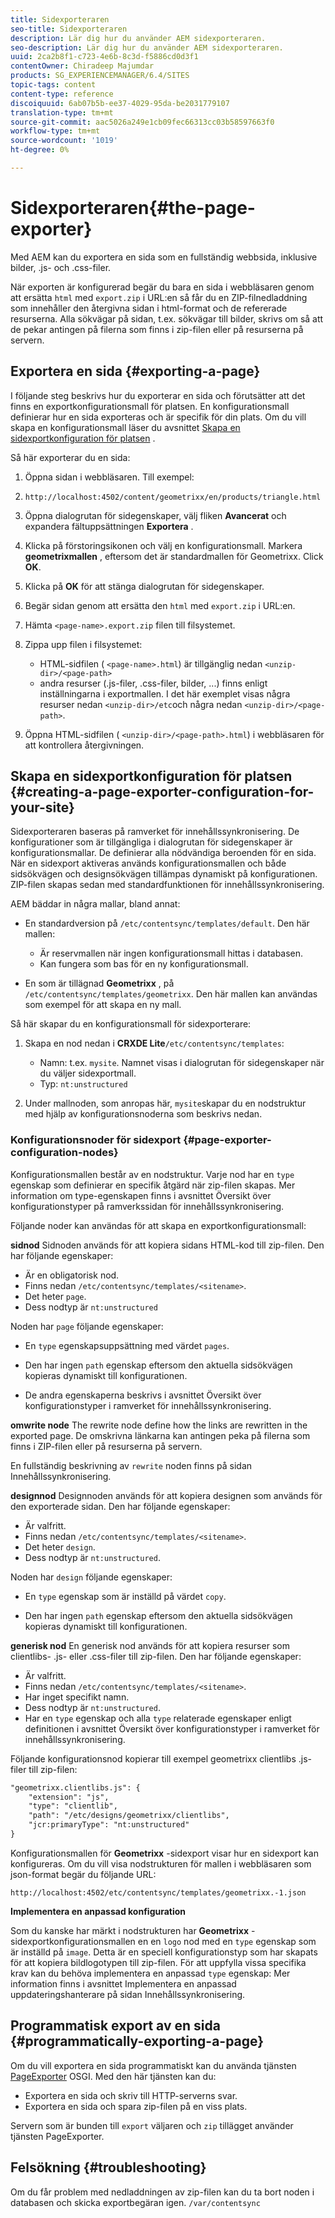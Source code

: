 ```yaml
---
title: Sidexporteraren
seo-title: Sidexporteraren
description: Lär dig hur du använder AEM sidexporteraren.
seo-description: Lär dig hur du använder AEM sidexporteraren.
uuid: 2ca2b8f1-c723-4e6b-8c3d-f5886cd0d3f1
contentOwner: Chiradeep Majumdar
products: SG_EXPERIENCEMANAGER/6.4/SITES
topic-tags: content
content-type: reference
discoiquuid: 6ab07b5b-ee37-4029-95da-be2031779107
translation-type: tm+mt
source-git-commit: aac5026a249e1cb09fec66313cc03b58597663f0
workflow-type: tm+mt
source-wordcount: '1019'
ht-degree: 0%

---
```



# Sidexporteraren{#the-page-exporter}

Med AEM kan du exportera en sida som en fullständig webbsida, inklusive bilder, .js- och .css-filer.

När exporten är konfigurerad begär du bara en sida i webbläsaren genom att ersätta `html` med `export.zip` i URL:en så får du en ZIP-filnedladdning som innehåller den återgivna sidan i html-format och de refererade resurserna. Alla sökvägar på sidan, t.ex. sökvägar till bilder, skrivs om så att de pekar antingen på filerna som finns i zip-filen eller på resurserna på servern.

## Exportera en sida {#exporting-a-page}

I följande steg beskrivs hur du exporterar en sida och förutsätter att det finns en exportkonfigurationsmall för platsen. En konfigurationsmall definierar hur en sida exporteras och är specifik för din plats. Om du vill skapa en konfigurationsmall läser du avsnittet [Skapa en sidexportkonfiguration för platsen](#creating-a-page-exporter-configuration-for-your-site) .

Så här exporterar du en sida:

1. Öppna sidan i webbläsaren. Till exempel:
1. `http://localhost:4502/content/geometrixx/en/products/triangle.html`
1. Öppna dialogrutan för sidegenskaper, välj fliken **Avancerat** och expandera fältuppsättningen **Exportera** .

1. Klicka på förstoringsikonen och välj en konfigurationsmall. Markera **geometrixmallen** , eftersom det är standardmallen för Geometrixx. Click **OK**.

1. Klicka på **OK** för att stänga dialogrutan för sidegenskaper.
1. Begär sidan genom att ersätta den `html` med `export.zip` i URL:en.

1. Hämta `<page-name>.export.zip` filen till filsystemet.

1. Zippa upp filen i filsystemet:

   * HTML-sidfilen ( `<page-name>.html`) är tillgänglig nedan `<unzip-dir>/<page-path>`
   * andra resurser (.js-filer, .css-filer, bilder, ...) finns enligt inställningarna i exportmallen. I det här exemplet visas några resurser nedan `<unzip-dir>/etc`och några nedan `<unzip-dir>/<page-path>`.

1. Öppna HTML-sidfilen ( `<unzip-dir>/<page-path>.html`) i webbläsaren för att kontrollera återgivningen.

## Skapa en sidexportkonfiguration för platsen {#creating-a-page-exporter-configuration-for-your-site}

Sidexporteraren baseras på ramverket för innehållssynkronisering. De konfigurationer som är tillgängliga i dialogrutan för sidegenskaper är konfigurationsmallar. De definierar alla nödvändiga beroenden för en sida. När en sidexport aktiveras används konfigurationsmallen och både sidsökvägen och designsökvägen tillämpas dynamiskt på konfigurationen. ZIP-filen skapas sedan med standardfunktionen för innehållssynkronisering.

AEM bäddar in några mallar, bland annat:

* En standardversion på `/etc/contentsync/templates/default`. Den här mallen:

   * Är reservmallen när ingen konfigurationsmall hittas i databasen.
   * Kan fungera som bas för en ny konfigurationsmall.

* En som är tillägnad **Geometrixx** , på `/etc/contentsync/templates/geometrixx`. Den här mallen kan användas som exempel för att skapa en ny mall.

Så här skapar du en konfigurationsmall för sidexporterare:

1. Skapa en nod nedan i **CRXDE Lite**`/etc/contentsync/templates`:

   * Namn: t.ex. `mysite`. Namnet visas i dialogrutan för sidegenskaper när du väljer sidexportmall.
   * Typ: `nt:unstructured`

1. Under mallnoden, som anropas här, `mysite`skapar du en nodstruktur med hjälp av konfigurationsnoderna som beskrivs nedan.

### Konfigurationsnoder för sidexport {#page-exporter-configuration-nodes}

Konfigurationsmallen består av en nodstruktur. Varje nod har en `type` egenskap som definierar en specifik åtgärd när zip-filen skapas. Mer information om type-egenskapen finns i avsnittet Översikt över konfigurationstyper på ramverkssidan för innehållssynkronisering.

Följande noder kan användas för att skapa en exportkonfigurationsmall:

**sidnod** Sidnoden används för att kopiera sidans HTML-kod till zip-filen. Den har följande egenskaper:

* Är en obligatorisk nod.
* Finns nedan `/etc/contentsync/templates/<sitename>`.
* Det heter `page`.
* Dess nodtyp är `nt:unstructured`

Noden har `page` följande egenskaper:

* En `type` egenskapsuppsättning med värdet `pages`.

* Den har ingen `path` egenskap eftersom den aktuella sidsökvägen kopieras dynamiskt till konfigurationen.

* De andra egenskaperna beskrivs i avsnittet Översikt över konfigurationstyper i ramverket för innehållssynkronisering.

**omwrite node** The rewrite node define how the links are rewritten in the exported page. De omskrivna länkarna kan antingen peka på filerna som finns i ZIP-filen eller på resurserna på servern.

En fullständig beskrivning av `rewrite` noden finns på sidan Innehållssynkronisering.

**designnod** Designnoden används för att kopiera designen som används för den exporterade sidan. Den har följande egenskaper:

* Är valfritt.
* Finns nedan `/etc/contentsync/templates/<sitename>`.
* Det heter `design`.
* Dess nodtyp är `nt:unstructured`.

Noden har `design` följande egenskaper:

* En `type` egenskap som är inställd på värdet `copy`.

* Den har ingen `path` egenskap eftersom den aktuella sidsökvägen kopieras dynamiskt till konfigurationen.

**generisk nod** En generisk nod används för att kopiera resurser som clientlibs- .js- eller .css-filer till zip-filen. Den har följande egenskaper:

* Är valfritt.
* Finns nedan `/etc/contentsync/templates/<sitename>`.
* Har inget specifikt namn.
* Dess nodtyp är `nt:unstructured`.
* Har en `type` egenskap och alla `type` relaterade egenskaper enligt definitionen i avsnittet Översikt över konfigurationstyper i ramverket för innehållssynkronisering.

Följande konfigurationsnod kopierar till exempel geometrixx clientlibs .js-filer till zip-filen:

```xml
"geometrixx.clientlibs.js": {
    "extension": "js",
    "type": "clientlib",
    "path": "/etc/designs/geometrixx/clientlibs",
    "jcr:primaryType": "nt:unstructured"
}
```

Konfigurationsmallen för **Geometrixx** -sidexport visar hur en sidexport kan konfigureras. Om du vill visa nodstrukturen för mallen i webbläsaren som json-format begär du följande URL:

`http://localhost:4502/etc/contentsync/templates/geometrixx.-1.json`

**Implementera en anpassad konfiguration**

Som du kanske har märkt i nodstrukturen har **Geometrixx** -sidexportkonfigurationsmallen en en `logo` nod med en `type` egenskap som är inställd på `image`. Detta är en speciell konfigurationstyp som har skapats för att kopiera bildlogotypen till zip-filen. För att uppfylla vissa specifika krav kan du behöva implementera en anpassad `type` egenskap: Mer information finns i avsnittet Implementera en anpassad uppdateringshanterare på sidan Innehållssynkronisering.

## Programmatisk export av en sida {#programmatically-exporting-a-page}

Om du vill exportera en sida programmatiskt kan du använda tjänsten [PageExporter](https://helpx.adobe.com/experience-manager/6-4/sites/developing/using/reference-materials/javadoc/index.html?com/day/cq/wcm/contentsync/PageExporter.html) OSGI. Med den här tjänsten kan du:

* Exportera en sida och skriv till HTTP-serverns svar.
* Exportera en sida och spara zip-filen på en viss plats.

Servern som är bunden till `export` väljaren och `zip` tillägget använder tjänsten PageExporter.

## Felsökning {#troubleshooting}

Om du får problem med nedladdningen av zip-filen kan du ta bort noden i databasen och skicka exportbegäran igen. `/var/contentsync`

